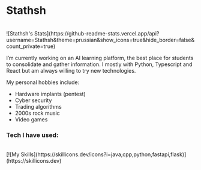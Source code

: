 # Stathsh
<br>   
![Stathsh's Stats](https://github-readme-stats.vercel.app/api?username=Stathsh&theme=prussian&show_icons=true&hide_border=false&count_private=true)

I’m currently working on an AI learning platform, the best place for students to consolidate and gather information. I mostly with Python, Typescript and React but am always willing to try new technologies. 

My personal hobbies include:

- Hardware implants (pentest)
- Cyber security
- Trading algorithms
- 2000s rock music
- Video games

### Tech I have used:
<br>   
[![My Skills](https://skillicons.dev/icons?i=java,cpp,python,fastapi,flask)](https://skillicons.dev)


<!--
- 🌱 I’m currently learning ...
- 👯 I’m looking to collaborate on ...
- 🤔 I’m looking for help with ...

📫 How to reach me: ...
- 😄 Pronouns: ...
- ⚡ Fun fact: ...
-->
